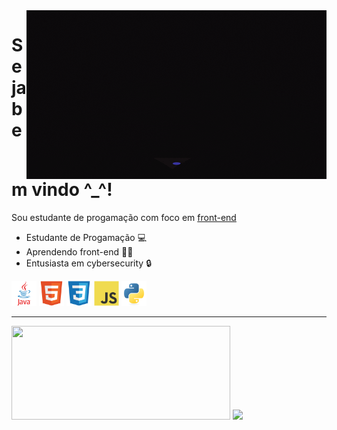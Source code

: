 <img src="banner.gif" widfh="325" align="right">

# Seja bem vindo ^_^!
Sou estudante de progamação com foco em [front-end](https://www.google.com/search?client=opera-gx&q=google&sourceid=opera&ie=UTF-8&oe=UTF-8)

- Estudante de Progamação  💻 
- Aprendendo front-end 👩‍💻
- Entusiasta em cybersecurity 🔒 </br>

<div>
  
<img src="https://github.com/devicons/devicon/blob/master/icons/java/java-original-wordmark.svg" title="java" alt="java" widft="40" height="40"> 
<img src="https://github.com/devicons/devicon/blob/master/icons/html5/html5-original.svg" title="html" alt="css" widft="40" height="40">
<img src="https://github.com/devicons/devicon/blob/master/icons/css3/css3-original.svg" title="css" alt="css" widft="40" height="40">
<img src="https://github.com/devicons/devicon/blob/master/icons/javascript/javascript-original.svg" title="js" alt="js" widft="40" height="40">
<img src="https://github.com/devicons/devicon/blob/master/icons/python/python-original.svg" title="python" alt="python" widft="40" height="40">

<div/>
  
---

<div alingn="left">
  <img height="150em" width="350em" src="https://github-readme-stats.vercel.app/api/top-langs/?username=AndreDcode&show_icons=true&theme=tokyonight&cont_private=true" />
  <img height="150em" src="https://github-readme-stats.vercel.app/api?username=AndreDcode&count_private=true&theme=tokyonight&cont_private=true"/>
</div>



